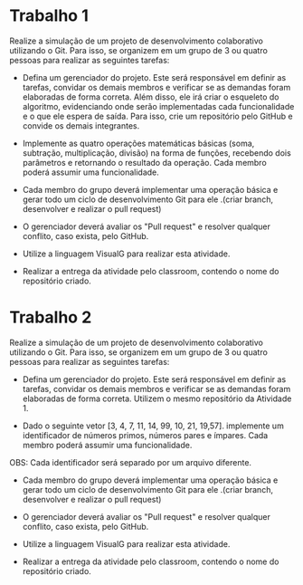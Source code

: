 # Trabalho 1

Realize a simulação de um projeto de desenvolvimento colaborativo utilizando o Git. Para isso,
se organizem em um grupo de 3 ou quatro pessoas para realizar as seguintes tarefas:

- Defina um gerenciador do projeto. Este será responsável em definir as tarefas, convidar os demais membros e verificar se as demandas foram elaboradas de forma correta. Além disso, ele irá criar o esqueleto do algoritmo, evidenciando onde serão implementadas cada funcionalidade e o que ele espera de saída. Para isso, crie um repositório pelo GitHub e convide os demais integrantes.

- Implemente as quatro operações matemáticas básicas (soma, subtração, multiplicação, divisão) na forma de funções, recebendo dois parâmetros e retornando o resultado da operação. Cada membro poderá assumir uma funcionalidade.

- Cada membro do grupo deverá implementar uma operação básica e gerar todo um ciclo de desenvolvimento Git para ele .(criar branch, desenvolver e realizar o pull request)

- O gerenciador deverá avaliar os "Pull request" e resolver qualquer conflito, caso exista, pelo GitHub.

- Utilize a linguagem VisualG para realizar esta atividade.

- Realizar a entrega da atividade pelo classroom, contendo o nome do repositório criado.


# Trabalho 2 
Realize a simulação de um projeto de desenvolvimento colaborativo utilizando o Git. Para isso,
se organizem em um grupo de 3 ou quatro pessoas para realizar as seguintes tarefas:

- Defina um gerenciador do projeto. Este será responsável em definir as tarefas, convidar os demais membros e verificar se as demandas foram elaboradas de forma correta. Utilizem o mesmo repositório da Atividade 1.

- Dado o seguinte vetor [3,  4, 7, 11, 14, 99, 10, 21, 19,57]. implemente um identificador de números primos, números pares e ímpares. Cada membro poderá assumir uma funcionalidade. 

OBS: Cada identificador será separado por um arquivo diferente.

- Cada membro do grupo deverá implementar uma operação básica e gerar todo um ciclo de desenvolvimento Git para ele .(criar branch, desenvolver e realizar o pull request)

- O gerenciador deverá avaliar os "Pull request" e resolver qualquer conflito, caso exista, pelo GitHub.

- Utilize a linguagem VisualG para realizar esta atividade.

- Realizar a entrega da atividade pelo classroom, contendo o nome do repositório criado.
